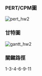 ### PERT/CPM圖
![pert_hw2](https://github.com/user-attachments/assets/771ea0c7-1452-4ae2-9ee2-79fb0d12cb23)
### 甘特圖
![gantt_hw2](https://github.com/user-attachments/assets/dadee176-84e1-4578-a4dc-efd19f6ca9e2)
### 關鍵路徑
1-3-4-6-9-11
